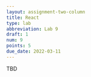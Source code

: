 ```yaml
---
layout: assignment-two-column
title: React
type: lab
abbreviation: Lab 9
draft: 1
num: 9
points: 5
due_date: 2022-03-11
---
```

TBD